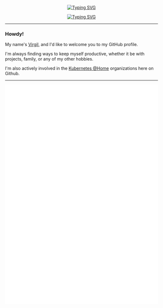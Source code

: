 <p align="center">
    <a href="https://git.io/typing-svg"><img src="https://readme-typing-svg.demolab.com?font=Fira+Code&weight=700&size=38&duration=3000&pause=1000&color=00E5FF&center=true&vCenter=true&repeat=false&width=435&lines=Virgil+Lopez" alt="Typing SVG" /></a>
</p>

<p align="center">
    <a href="https://git.io/typing-svg"><img src="https://readme-typing-svg.demolab.com?font=Fira+Code&weight=500&size=22&duration=2500&pause=1800&color=00E5FF&center=true&vCenter=true&width=435&lines=Relentlessly+Improving;Constantly+Learning․․․" alt="Typing SVG" /></a>
</p>

---

### Howdy!

My name's [Virgil](https://www.linkedin.com/in/VirgilLopez/), and I'd like to welcome you to my GitHub profile.

I'm always finding ways to keep myself productive, whether it be with projects, family, or any of my other hobbies.

I'm also actively involved in the [Kubernetes @Home](https://github.com/k8s-at-home) organizations here on Github.

---

<div align="center">
    <a href="https://github.com/Euvaz/github-readme-stats">
        <img src="https://raw.githubusercontent.com/Euvaz/Euvaz/main/github-metrics.svg" />
    </a>
</div>
